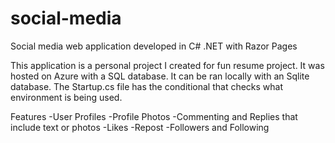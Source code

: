 # social-media
Social media web application developed in C# .NET with Razor Pages

This application is a personal project I created for fun resume project. 
It was hosted on Azure with a SQL database. It can be ran locally with an Sqlite database.
The Startup.cs file has the conditional that checks what environment is being used.

Features
-User Profiles
-Profile Photos
-Commenting and Replies that include text or photos
-Likes
-Repost
-Followers and Following
